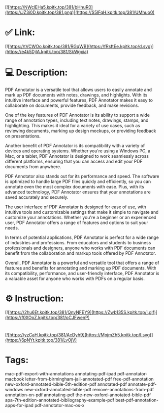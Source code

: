 [![https://NWclEHa5.kpitk.top/381/bHhuR0](https://JZ3i0D.kpitk.top/381.png)](https://S5IFqH.kpitk.top/381/UMhuo0)
# ✅ Link:
[![https://tVCWOo.kpitk.top/381/RGqWB](https://fRsftEe.kpitk.top/d.svg)](https://e4k5DjIA.kpitk.top/381/SkWgxia)
# 💻 Description:
PDF Annotator is a versatile tool that allows users to easily annotate and mark up PDF documents with notes, drawings, and highlights. With its intuitive interface and powerful features, PDF Annotator makes it easy to collaborate on documents, provide feedback, and make revisions.

One of the key features of PDF Annotator is its ability to support a wide range of annotation types, including text notes, drawings, stamps, and highlighting. This makes it ideal for a variety of use cases, such as reviewing documents, marking up design mockups, or providing feedback on presentations.

Another benefit of PDF Annotator is its compatibility with a variety of devices and operating systems. Whether you're using a Windows PC, a Mac, or a tablet, PDF Annotator is designed to work seamlessly across different platforms, ensuring that you can access and edit your PDF documents from anywhere.

PDF Annotator also stands out for its performance and speed. The software is optimized to handle large PDF files quickly and efficiently, so you can annotate even the most complex documents with ease. Plus, with its advanced technology, PDF Annotator ensures that your annotations are saved accurately and securely.

The user interface of PDF Annotator is designed for ease of use, with intuitive tools and customizable settings that make it simple to navigate and customize your annotations. Whether you're a beginner or an experienced user, PDF Annotator offers a range of features and options to suit your needs.

In terms of potential applications, PDF Annotator is perfect for a wide range of industries and professions. From educators and students to business professionals and designers, anyone who works with PDF documents can benefit from the collaboration and markup tools offered by PDF Annotator.

Overall, PDF Annotator is a powerful and versatile tool that offers a range of features and benefits for annotating and marking up PDF documents. With its compatibility, performance, and user-friendly interface, PDF Annotator is a valuable asset for anyone who works with PDFs on a regular basis.

# ⚙️ Instruction:
[![https://2hu6Et.kpitk.top/381/QnvNFEY9](https://Zwb135S.kpitk.top/i.gif)](https://f0XOoZ.kpitk.top/381/oCJFwenP)
#
[![https://yzCaH.kpitk.top/381/AcDyh9](https://MpjmZh5.kpitk.top/l.svg)](https://6pNYt.kpitk.top/381/LvOjV)
# Tags:
mac-pdf-export-with-annotations annotating-pdf-ipad pdf-annotator-macbook letter-from-birmingham-jail-annotated-pdf free-pdf-annotation new-oxford-annotated-bible-5th-edition-pdf annotated-pdf annotate-pdf-windows new-oxford-annotated-bible-pdf remove-annotations-from-pdf annotation-on-pdf annotating-pdf the-new-oxford-annotated-bible-pdf apa-7th-edition-annotated-bibliography-example-pdf best-pdf-annotation-apps-for-ipad pdf-annotator-mac-os-x





